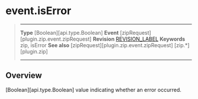 # event.isError

> --------------------- ------------------------------------------------------------------------------------------
> __Type__              [Boolean][api.type.Boolean]
> __Event__             [zipRequest][plugin.zip.event.zipRequest]
> __Revision__          [REVISION_LABEL](REVISION_URL)
> __Keywords__          zip, isError
> __See also__			[zipRequest][plugin.zip.event.zipRequest]
>						[zip.*][plugin.zip]
> --------------------- ------------------------------------------------------------------------------------------

## Overview

[Boolean][api.type.Boolean] value indicating whether an error occurred.
